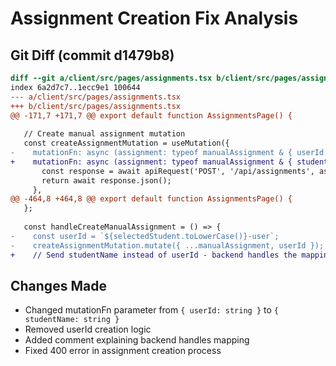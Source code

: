 # Assignment Creation Fix Analysis

## Git Diff (commit d1479b8)

```diff
diff --git a/client/src/pages/assignments.tsx b/client/src/pages/assignments.tsx
index 6a2d7c7..1ecc9e1 100644
--- a/client/src/pages/assignments.tsx
+++ b/client/src/pages/assignments.tsx
@@ -171,7 +171,7 @@ export default function AssignmentsPage() {
 
   // Create manual assignment mutation
   const createAssignmentMutation = useMutation({
-    mutationFn: async (assignment: typeof manualAssignment & { userId: string }) => {
+    mutationFn: async (assignment: typeof manualAssignment & { studentName: string }) => {
       const response = await apiRequest('POST', '/api/assignments', assignment);
       return await response.json();
     },
@@ -464,8 +464,8 @@ export default function AssignmentsPage() {
   };
 
   const handleCreateManualAssignment = () => {
-    const userId = `${selectedStudent.toLowerCase()}-user`;
-    createAssignmentMutation.mutate({ ...manualAssignment, userId });
+    // Send studentName instead of userId - backend handles the mapping
```

## Changes Made
- Changed mutationFn parameter from `{ userId: string }` to `{ studentName: string }`
- Removed userId creation logic
- Added comment explaining backend handles mapping
- Fixed 400 error in assignment creation process